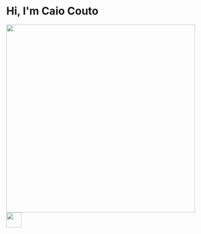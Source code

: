 <html>
  <h1>Hi, I'm Caio Couto</h1>

<table>
  <tbody>
    <tr>
      <a href="https://github.com/th3worst4?tab=repositories" target="_blank">
      <img width="500px" src="https://github-readme-stats.vercel.app/api/top-langs/?username=th3worst4&layout=compact&langs_couns=9&theme=dark"></a>
    </tr>
    <tr>
       <a href="https://www.linkedin.com/in/caio-silva-couto-98690221a/" target="_blank">
        <img class=".social-media" height="40em" src="https://img.shields.io/badge/LinkedIn-0077B5?style=for-the-badge&logo=linkedin&logoColor=white"></a>
    </tr>
  </tbody>
</table>
</html>
